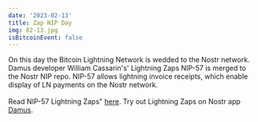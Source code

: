 ```yaml
---
date: '2023-02-13'
title: Zap NIP Day
img: 02-13.jpg
isBitcoinEvent: false
---
```


On this day the Bitcoin Lightning Network is wedded to the Nostr network. Damus developer William Cassarin's' Lightning Zaps NIP-57 is merged to the Nostr NIP repo. NIP-57 allows lightning invoice receipts, which enable display of LN payments on the Nostr network.
<br/><br/>
Read NIP-57 Lightning Zaps" <a href="https://github.com/nostr-protocol/nips/commit/17ffd3ee4efa33c3f6abb4304d1c4dd998efc523" target="_blank">here</a>.
Try out Lightning Zaps on Nostr app <a href="https://damus.io" target="_blank">Damus</a>.
